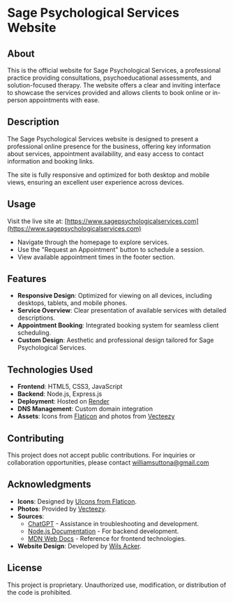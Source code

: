# Sage Psychological Services Website

## About

This is the official website for Sage Psychological Services, a professional practice providing consultations, psychoeducational assessments, and solution-focused therapy. The website offers a clear and inviting interface to showcase the services provided and allows clients to book online or in-person appointments with ease.

## Description

The Sage Psychological Services website is designed to present a professional online presence for the business, offering key information about services, appointment availability, and easy access to contact information and booking links.

The site is fully responsive and optimized for both desktop and mobile views, ensuring an excellent user experience across devices.

## Usage

Visit the live site at: [https://www.sagepsychologicalservices.com](https://www.sagepsychologicalservices.com)

- Navigate through the homepage to explore services.
- Use the "Request an Appointment" button to schedule a session.
- View available appointment times in the footer section.

## Features

- **Responsive Design**: Optimized for viewing on all devices, including desktops, tablets, and mobile phones.
- **Service Overview**: Clear presentation of available services with detailed descriptions.
- **Appointment Booking**: Integrated booking system for seamless client scheduling.
- **Custom Design**: Aesthetic and professional design tailored for Sage Psychological Services.

## Technologies Used

- **Frontend**: HTML5, CSS3, JavaScript
- **Backend**: Node.js, Express.js
- **Deployment**: Hosted on [Render](https://render.com)
- **DNS Management**: Custom domain integration
- **Assets**: Icons from [Flaticon](https://www.flaticon.com) and photos from [Vecteezy](https://www.vecteezy.com)

## Contributing

This project does not accept public contributions. For inquiries or collaboration opportunities, please contact [williamsuttona@gmail.com](mailto:williamsuttona@gmail.com)

## Acknowledgments

- **Icons**: Designed by [Ulcons from Flaticon](https://www.flaticon.com).
- **Photos**: Provided by [Vecteezy](https://www.vecteezy.com).
- **Sources**: 
  - [ChatGPT](https://chat.openai.com) - Assistance in troubleshooting and development.
  - [Node.js Documentation](https://nodejs.org/en/docs/) - For backend development.
  - [MDN Web Docs](https://developer.mozilla.org/) - Reference for frontend technologies.
- **Website Design**: Developed by [Wils Acker](https://wilsacker.github.io/wilsacker-portfolio/).

## License

This project is proprietary. Unauthorized use, modification, or distribution of the code is prohibited.